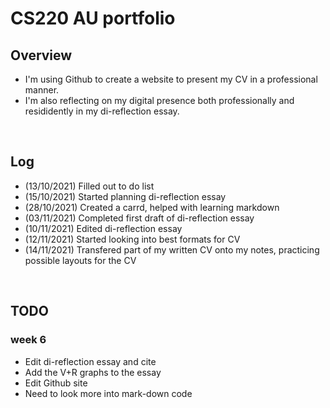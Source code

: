 # CS220 AU portfolio
## Overview
- I'm using Github to create a website to present my CV in a professional manner.
- I'm also reflecting on my digital presence both professionally and resididently in my di-reflection essay.

<br>

## Log
- (13/10/2021) Filled out to do list
- (15/10/2021) Started planning di-reflection essay
- (28/10/2021) Created a carrd, helped with learning markdown 
- (03/11/2021) Completed first draft of di-reflection essay
- (10/11/2021) Edited di-reflection essay
- (12/11/2021) Started looking into best formats for CV
- (14/11/2021) Transfered part of my written CV onto my notes, practicing possible layouts for the CV

<br>

## TODO
### week 6
- Edit di-reflection essay and cite
- Add the V+R graphs to the essay
- Edit Github site
- Need to look more into mark-down code
<br>
